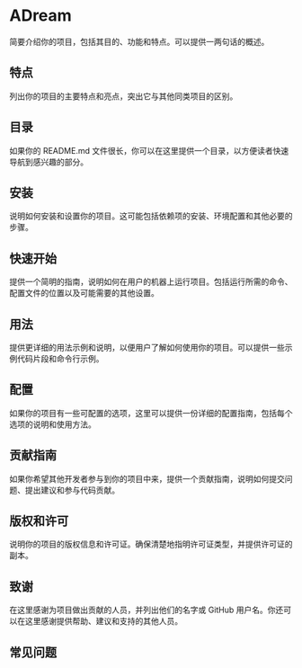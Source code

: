 
# ADream

简要介绍你的项目，包括其目的、功能和特点。可以提供一两句话的概述。

## 特点

列出你的项目的主要特点和亮点，突出它与其他同类项目的区别。

## 目录

如果你的 README.md 文件很长，你可以在这里提供一个目录，以方便读者快速导航到感兴趣的部分。

## 安装

说明如何安装和设置你的项目。这可能包括依赖项的安装、环境配置和其他必要的步骤。

## 快速开始

提供一个简明的指南，说明如何在用户的机器上运行项目。包括运行所需的命令、配置文件的位置以及可能需要的其他设置。

## 用法

提供更详细的用法示例和说明，以便用户了解如何使用你的项目。可以提供一些示例代码片段和命令行示例。

## 配置

如果你的项目有一些可配置的选项，这里可以提供一份详细的配置指南，包括每个选项的说明和使用方法。

## 贡献指南

如果你希望其他开发者参与到你的项目中来，提供一个贡献指南，说明如何提交问题、提出建议和参与代码贡献。

## 版权和许可

说明你的项目的版权信息和许可证。确保清楚地指明许可证类型，并提供许可证的副本。

## 致谢

在这里感谢为项目做出贡献的人员，并列出他们的名字或 GitHub 用户名。你还可以在这里感谢提供帮助、建议和支持的其他人员。

## 常见问题
